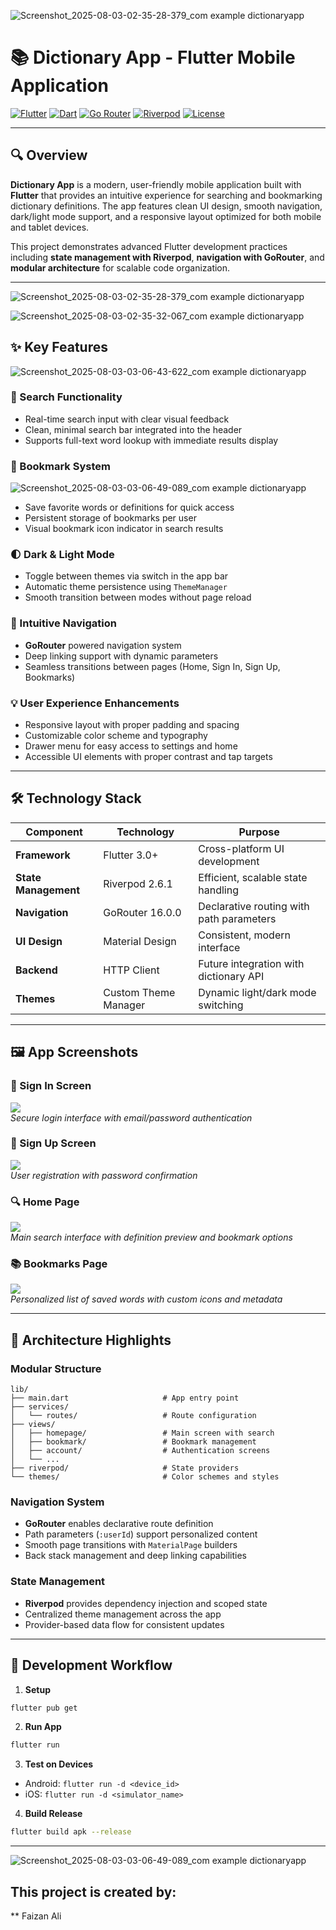 ![Screenshot_2025-08-03-02-35-28-379_com example dictionaryapp](https://github.com/user-attachments/assets/826d8ab2-916c-4564-a340-d6e2506990f3)

# 📚 Dictionary App - Flutter Mobile Application

[![Flutter](https://img.shields.io/badge/Flutter-2.5%2B-blue?logo=flutter)](https://flutter.dev)
[![Dart](https://img.shields.io/badge/Dart-2.14%2B-blue?logo=dart)](https://dart.dev)
[![Go Router](https://img.shields.io/badge/Go_Router-16.0.0-orange)](https://pub.dev/packages/go_router)
[![Riverpod](https://img.shields.io/badge/Riverpod-2.6.1-green)](https://pub.dev/packages/flutter_riverpod)
[![License](https://img.shields.io/badge/License-MIT-green.svg)](LICENSE)


---

## 🔍 Overview

**Dictionary App** is a modern, user-friendly mobile application built with **Flutter** that provides an intuitive experience for searching and bookmarking dictionary definitions. The app features clean UI design, smooth navigation, dark/light mode support, and a responsive layout optimized for both mobile and tablet devices.

This project demonstrates advanced Flutter development practices including **state management with Riverpod**, **navigation with GoRouter**, and **modular architecture** for scalable code organization.

---
![Screenshot_2025-08-03-02-35-28-379_com example dictionaryapp](https://github.com/user-attachments/assets/869dcf51-0e0c-4d90-8c59-455cdf559751)

![Screenshot_2025-08-03-02-35-32-067_com example dictionaryapp](https://github.com/user-attachments/assets/990506e4-989c-45c1-9377-eee4d7884397)



## ✨ Key Features
![Screenshot_2025-08-03-03-06-43-622_com example dictionaryapp](https://github.com/user-attachments/assets/3f7f36e9-eed6-4862-b9b1-30f7a33b0c04)

### 🔎 Search Functionality
- Real-time search input with clear visual feedback
- Clean, minimal search bar integrated into the header
- Supports full-text word lookup with immediate results display

### 📌 Bookmark System
![Screenshot_2025-08-03-03-06-49-089_com example dictionaryapp](https://github.com/user-attachments/assets/71ce95e8-b737-4154-8186-df2721c4f5c1)
- Save favorite words or definitions for quick access
- Persistent storage of bookmarks per user
- Visual bookmark icon indicator in search results

### 🌓 Dark & Light Mode
- Toggle between themes via switch in the app bar
- Automatic theme persistence using `ThemeManager`
- Smooth transition between modes without page reload

### 🧭 Intuitive Navigation
- **GoRouter** powered navigation system
- Deep linking support with dynamic parameters
- Seamless transitions between pages (Home, Sign In, Sign Up, Bookmarks)

### 💡 User Experience Enhancements
- Responsive layout with proper padding and spacing
- Customizable color scheme and typography
- Drawer menu for easy access to settings and home
- Accessible UI elements with proper contrast and tap targets

---

## 🛠️ Technology Stack

| Component | Technology | Purpose |
|---------|------------|--------|
| **Framework** | Flutter 3.0+ | Cross-platform UI development |
| **State Management** | Riverpod 2.6.1 | Efficient, scalable state handling |
| **Navigation** | GoRouter 16.0.0 | Declarative routing with path parameters |
| **UI Design** | Material Design | Consistent, modern interface |
| **Backend** | HTTP Client | Future integration with dictionary API |
| **Themes** | Custom Theme Manager | Dynamic light/dark mode switching |

---

## 🖼️ App Screenshots

### 🔐 Sign In Screen
![](https://i.imgur.com/signin_screen.png)  
*Secure login interface with email/password authentication*

### 📝 Sign Up Screen
![](https://i.imgur.com/signup_screen.png)  
*User registration with password confirmation*

### 🔍 Home Page
![](https://i.imgur.com/homepage_screen.png)  
*Main search interface with definition preview and bookmark options*

### 📚 Bookmarks Page
![](https://i.imgur.com/bookmarks_screen.png)  
*Personalized list of saved words with custom icons and metadata*

---

## 🚀 Architecture Highlights

### Modular Structure
```
lib/
├── main.dart                     # App entry point
├── services/
│   └── routes/                   # Route configuration
├── views/
│   ├── homepage/                 # Main screen with search
│   ├── bookmark/                 # Bookmark management
│   ├── account/                  # Authentication screens
│   └── ...
├── riverpod/                     # State providers
└── themes/                       # Color schemes and styles
```

### Navigation System
- **GoRouter** enables declarative route definition
- Path parameters (`:userId`) support personalized content
- Smooth page transitions with `MaterialPage` builders
- Back stack management and deep linking capabilities

### State Management
- **Riverpod** provides dependency injection and scoped state
- Centralized theme management across the app
- Provider-based data flow for consistent updates

---

## 🔄 Development Workflow

1. **Setup**
```bash
flutter pub get
```

2. **Run App**
```bash
flutter run
```

3. **Test on Devices**
- Android: `flutter run -d <device_id>`
- iOS: `flutter run -d <simulator_name>`

4. **Build Release**
```bash
flutter build apk --release
```

---
![Screenshot_2025-08-03-03-06-49-089_com example dictionaryapp](https://github.com/user-attachments/assets/1d72ce3a-cd4d-4c1d-ad62-1cc2000bf2f2)
## This project is created by:
** Faizan Ali
``` faizanali49
```
